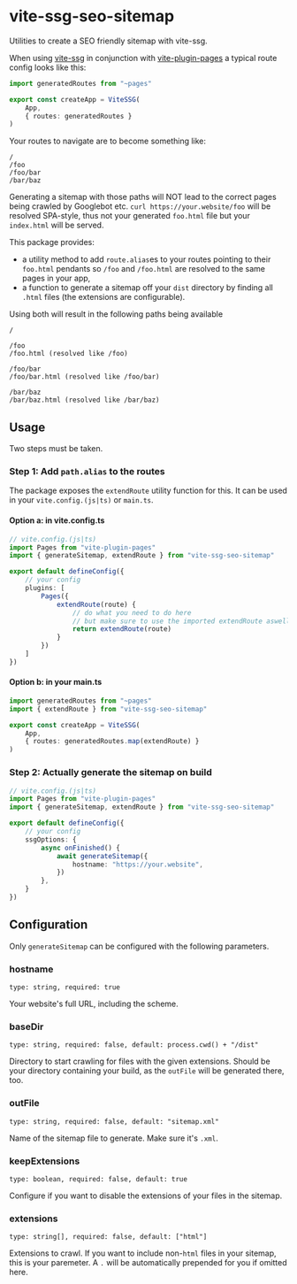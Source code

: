 # vite-ssg-seo-sitemap
Utilities to create a SEO friendly sitemap with vite-ssg.

When using [vite-ssg](https://github.com/antfu/vite-ssg) in conjunction with 
[vite-plugin-pages](https://github.com/hannoeru/vite-plugin-pages) a typical route config looks like this:

```ts
import generatedRoutes from "~pages"

export const createApp = ViteSSG(
    App,
    { routes: generatedRoutes }
)
```
Your routes to navigate are to become something like:
```
/
/foo
/foo/bar
/bar/baz
```
Generating a sitemap with those paths will NOT lead to the correct pages being crawled by Googlebot etc. 
`curl https://your.website/foo` will be resolved SPA-style, thus not your generated `foo.html` file but your
`index.html` will be served.

This package provides:
- a utility method to add `route.alias`es to your routes pointing to their `foo.html` pendants so `/foo` and `/foo.html` are resolved to the same pages in your app,
- a function to generate a sitemap off your `dist` directory by finding all `.html` files (the extensions are configurable).

Using both will result in the following paths being available
```
/

/foo
/foo.html (resolved like /foo)

/foo/bar
/foo/bar.html (resolved like /foo/bar)

/bar/baz
/bar/baz.html (resolved like /bar/baz)
```

## Usage

Two steps must be taken.

### Step 1: Add `path.alias` to the routes

The package exposes the `extendRoute` utility function for this. It can be used in your `vite.config.(js|ts)` or
`main.ts`.

#### Option a: in vite.config.ts 
```ts
// vite.config.(js|ts)
import Pages from "vite-plugin-pages"
import { generateSitemap, extendRoute } from "vite-ssg-seo-sitemap"

export default defineConfig({
    // your config
    plugins: [
        Pages({
            extendRoute(route) {
                // do what you need to do here
                // but make sure to use the imported extendRoute aswell
                return extendRoute(route)
            }
        })
    ]
})
```

#### Option b: in your main.ts
```ts
import generatedRoutes from "~pages"
import { extendRoute } from "vite-ssg-seo-sitemap"

export const createApp = ViteSSG(
    App,
    { routes: generatedRoutes.map(extendRoute) }
)
```

### Step 2: Actually generate the sitemap on build

```ts
// vite.config.(js|ts)
import Pages from "vite-plugin-pages"
import { generateSitemap, extendRoute } from "vite-ssg-seo-sitemap"

export default defineConfig({
    // your config
    ssgOptions: {
        async onFinished() {
            await generateSitemap({
                hostname: "https://your.website",
            })
        },
    }
})
```


## Configuration

Only `generateSitemap` can be configured with the following parameters.

### hostname
`type: string, required: true`

Your website's full URL, including the scheme.

### baseDir
`type: string, required: false, default: process.cwd() + "/dist"`

Directory to start crawling for files with the given extensions. Should be your directory containing your build,
as the `outFile` will be generated there, too.

### outFile
`type: string, required: false, default: "sitemap.xml"`

Name of the sitemap file to generate. Make sure it's `.xml`.

### keepExtensions
`type: boolean, required: false, default: true`

Configure if you want to disable the extensions of your files in the sitemap.

### extensions
`type: string[], required: false, default: ["html"]`

Extensions to crawl. If you want to include non-`html` files in your sitemap, this is your paremeter.
A `.` will be automatically prepended for you if omitted here.
